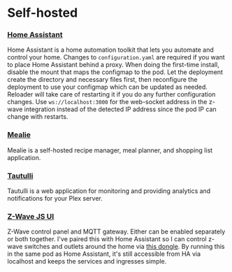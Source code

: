 # Self-hosted

### [Home Assistant](https://github.com/home-assistant/core)
Home Assistant is a home automation toolkit that lets you automate and control your home. Changes to `configuration.yaml` are required if you want to place Home Assistant behind a proxy. When doing the first-time install, disable the mount that maps the configmap to the pod. Let the deployment create the directory and necessary files first, then reconfigure the deployment to use your configmap which can be updated as needed. Reloader will take care of restarting it if you do any further configuration changes. Use `ws://localhost:3000` for the web-socket address in the z-wave integration instead of the detected IP address since the pod IP can change with restarts.

### [Mealie](https://github.com/mealie-recipes/mealie/)
Mealie is a self-hosted recipe manager, meal planner, and shopping list application.

### [Tautulli](https://github.com/Tautulli/Tautulli)
Tautulli is a web application for monitoring and providing analytics and notifications for your Plex server.

### [Z-Wave JS UI](https://github.com/zwave-js/zwave-js-ui)
Z-Wave control panel and MQTT gateway. Either can be enabled separately or both together. I've paired this with Home Assistant so I can control z-wave switches and outlets around the home via [this dongle](https://a.co/d/9HZfxjH). By running this in the same pod as Home Assistant, it's still accessible from HA via localhost and keeps the services and ingresses simple.
